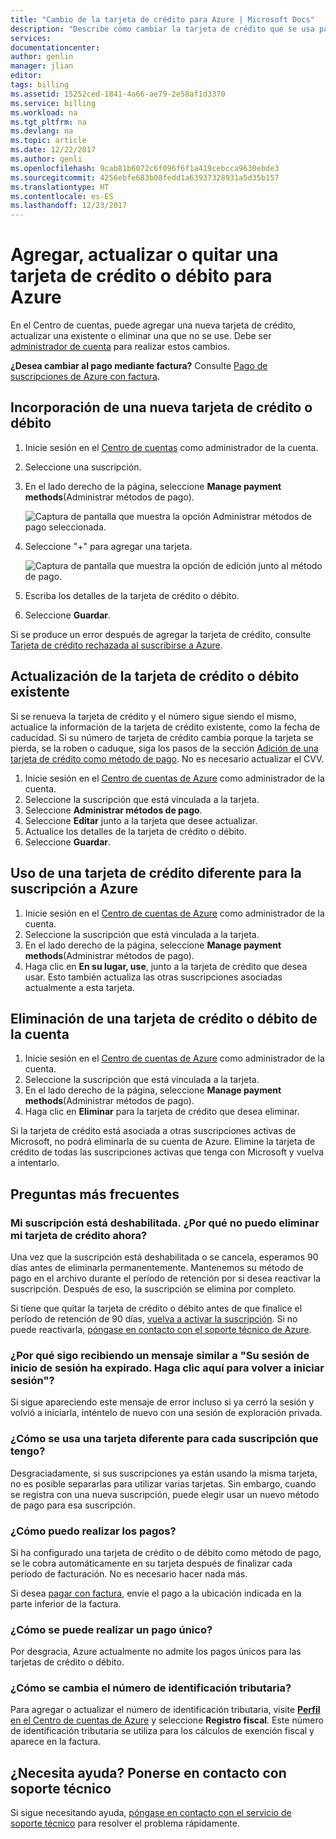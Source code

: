 ```yaml
---
title: "Cambio de la tarjeta de crédito para Azure | Microsoft Docs"
description: "Describe cómo cambiar la tarjeta de crédito que se usa para pagar una suscripción de Azure"
services: 
documentationcenter: 
author: genlin
manager: jlian
editor: 
tags: billing
ms.assetid: 15252ced-1841-4a66-ae79-2e58af1d3370
ms.service: billing
ms.workload: na
ms.tgt_pltfrm: na
ms.devlang: na
ms.topic: article
ms.date: 12/22/2017
ms.author: genli
ms.openlocfilehash: 9cab81b6072c6f096f6f1a419cebcca9630ebde3
ms.sourcegitcommit: 4256ebfe683b08fedd1a63937328931a5d35b157
ms.translationtype: HT
ms.contentlocale: es-ES
ms.lasthandoff: 12/23/2017
---
```

# <a name="add-update-or-remove-a-credit-or-debit-card-for-azure"></a>Agregar, actualizar o quitar una tarjeta de crédito o débito para Azure

En el Centro de cuentas, puede agregar una nueva tarjeta de crédito, actualizar una existente o eliminar una que no se use. Debe ser [administrador de cuenta](billing-subscription-transfer.md#whoisaa) para realizar estos cambios.

**¿Desea cambiar al pago mediante factura?** Consulte [Pago de suscripciones de Azure con factura](billing-how-to-pay-by-invoice.md).
 
<a id="addcard"></a>

## <a name="add-a-new-credit-or-debit-card"></a>Incorporación de una nueva tarjeta de crédito o débito

1. Inicie sesión en el [Centro de cuentas](https://account.windowsazure.com/Subscriptions) como administrador de la cuenta.
1. Seleccione una suscripción.
1. En el lado derecho de la página, seleccione **Manage payment methods**(Administrar métodos de pago).

    ![Captura de pantalla que muestra la opción Administrar métodos de pago seleccionada.](./media/billing-how-to-change-credit-card/changesub_new.png)
1. Seleccione "+" para agregar una tarjeta.

    ![Captura de pantalla que muestra la opción de edición junto al método de pago.](./media/billing-how-to-change-credit-card/editcard_new.png)
1. Escriba los detalles de la tarjeta de crédito o débito.
1. Seleccione **Guardar**. 

Si se produce un error después de agregar la tarjeta de crédito, consulte [Tarjeta de crédito rechazada al suscribirse a Azure](billing-credit-card-fails-during-azure-sign-up.md).

## <a name="update-existing-credit-or-debit-card"></a>Actualización de la tarjeta de crédito o débito existente

Si se renueva la tarjeta de crédito y el número sigue siendo el mismo, actualice la información de la tarjeta de crédito existente, como la fecha de caducidad. Si su número de tarjeta de crédito cambia porque la tarjeta se pierda, se la roben o caduque, siga los pasos de la sección [Adición de una tarjeta de crédito como método de pago](#addcard). No es necesario actualizar el CVV.

1. Inicie sesión en el [Centro de cuentas de Azure](https://account.windowsazure.com/Subscriptions) como administrador de la cuenta.
1. Seleccione la suscripción que está vinculada a la tarjeta.
1. Seleccione **Administrar métodos de pago**.
1. Seleccione **Editar** junto a la tarjeta que desee actualizar.
1. Actualice los detalles de la tarjeta de crédito o débito.
1. Seleccione **Guardar**.

## <a name="use-a-different-credit-card-for-the-azure-subscription"></a>Uso de una tarjeta de crédito diferente para la suscripción a Azure

1. Inicie sesión en el [Centro de cuentas de Azure](https://account.windowsazure.com/Subscriptions) como administrador de la cuenta.
1. Seleccione la suscripción que está vinculada a la tarjeta.
1. En el lado derecho de la página, seleccione **Manage payment methods**(Administrar métodos de pago).
1. Haga clic en **En su lugar, use**, junto a la tarjeta de crédito que desea usar. Esto también actualiza las otras suscripciones asociadas actualmente a esta tarjeta. 

## <a name="remove-a-credit-or-debit-card-from-the-account"></a>Eliminación de una tarjeta de crédito o débito de la cuenta

1. Inicie sesión en el [Centro de cuentas de Azure](https://account.windowsazure.com/Subscriptions) como administrador de la cuenta.
1. Seleccione la suscripción que está vinculada a la tarjeta.
3. En el lado derecho de la página, seleccione **Manage payment methods**(Administrar métodos de pago).
4. Haga clic en **Eliminar** para la tarjeta de crédito que desea eliminar.

Si la tarjeta de crédito está asociada a otras suscripciones activas de Microsoft, no podrá eliminarla de su cuenta de Azure. Elimine la tarjeta de crédito de todas las suscripciones activas que tenga con Microsoft y vuelva a intentarlo.

## <a name="frequently-asked-questions"></a>Preguntas más frecuentes

### <a name="my-subscription-is-disabled-why-cant-i-remove-my-credit-card-now"></a>Mi suscripción está deshabilitada. ¿Por qué no puedo eliminar mi tarjeta de crédito ahora?

Una vez que la suscripción está deshabilitada o se cancela, esperamos 90 días antes de eliminarla permanentemente. Mantenemos su método de pago en el archivo durante el período de retención por si desea reactivar la suscripción. Después de eso, la suscripción se elimina por completo.

Si tiene que quitar la tarjeta de crédito o débito antes de que finalice el período de retención de 90 días, [vuelva a activar la suscripción](billing-subscription-become-disable.md). Si no puede reactivarla, [póngase en contacto con el soporte técnico de Azure](https://portal.azure.com/?#blade/Microsoft_Azure_Support/HelpAndSupportBlade).

### <a name="why-do-i-keep-getting-your-login-session-has-expired-please-click-here-to-log-back-in"></a>¿Por qué sigo recibiendo un mensaje similar a "Su sesión de inicio de sesión ha expirado. Haga clic aquí para volver a iniciar sesión"?

Si sigue apareciendo este mensaje de error incluso si ya cerró la sesión y volvió a iniciarla, inténtelo de nuevo con una sesión de exploración privada.

### <a name="how-do-i-use-a-different-card-for-each-subscription-i-have"></a>¿Cómo se usa una tarjeta diferente para cada suscripción que tengo?

Desgraciadamente, si sus suscripciones ya están usando la misma tarjeta, no es posible separarlas para utilizar varias tarjetas. Sin embargo, cuando se registra con una nueva suscripción, puede elegir usar un nuevo método de pago para esa suscripción.

### <a name="how-do-i-make-payments"></a>¿Cómo puedo realizar los pagos?

Si ha configurado una tarjeta de crédito o de débito como método de pago, se le cobra automáticamente en su tarjeta después de finalizar cada período de facturación. No es necesario hacer nada más.

Si desea [pagar con factura](billing-how-to-pay-by-invoice.md), envíe el pago a la ubicación indicada en la parte inferior de la factura.

### <a name="how-do-i-make-a-one-time-payment"></a>¿Cómo se puede realizar un pago único?

Por desgracia, Azure actualmente no admite los pagos únicos para las tarjetas de crédito o débito. 

### <a name="how-do-i-change-the-tax-id"></a>¿Cómo se cambia el número de identificación tributaria?

Para agregar o actualizar el número de identificación tributaria, visite [**Perfil** en el Centro de cuentas de Azure](https://account.azure.com/Profile) y seleccione **Registro fiscal**. Este número de identificación tributaria se utiliza para los cálculos de exención fiscal y aparece en la factura.

## <a name="need-help-contact-support"></a>¿Necesita ayuda? Ponerse en contacto con soporte técnico

Si sigue necesitando ayuda, [póngase en contacto con el servicio de soporte técnico](https://portal.azure.com/?#blade/Microsoft_Azure_Support/HelpAndSupportBlade) para resolver el problema rápidamente.
